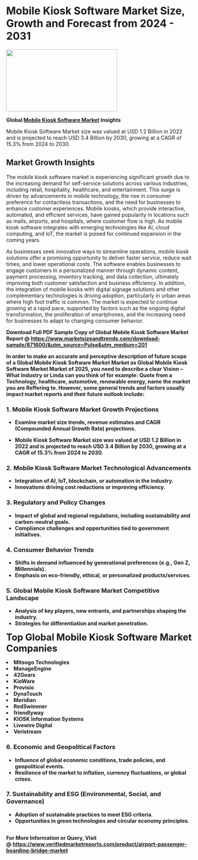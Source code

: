 <H1>Mobile Kiosk Software Market Size, Growth and Forecast from 2024 - 2031</H1><img class="aligncenter size-medium wp-image-584254" src="https://thirdeyenews.in/wp-content/uploads/2024/09/Global-Market-Research-300x168.jpeg" alt="" width="300" height="168" /><p><strong>Global&nbsp;<a href="https://www.marketsizeandtrends.com/download-sample/871600/&amp;utm_source=Pulse&amp;utm_medium=201">Mobile Kiosk Software Market</a> Insights</strong></p><p>Mobile Kiosk Software Market size was valued at USD 1.2 Billion in 2022 and is projected to reach USD 3.4 Billion by 2030, growing at a CAGR of 15.3% from 2024 to 2030.</p><p><h2>Market Growth Insights</h2> <p>The mobile kiosk software market is experiencing significant growth due to the increasing demand for self-service solutions across various industries, including retail, hospitality, healthcare, and entertainment. This surge is driven by advancements in mobile technology, the rise in consumer preference for contactless transactions, and the need for businesses to enhance customer experiences. Mobile kiosks, which provide interactive, automated, and efficient services, have gained popularity in locations such as malls, airports, and hospitals, where customer flow is high. As mobile kiosk software integrates with emerging technologies like AI, cloud computing, and IoT, the market is poised for continued expansion in the coming years.</p> <p><strong></strong></p> <p>As businesses seek innovative ways to streamline operations, mobile kiosk solutions offer a promising opportunity to deliver faster service, reduce wait times, and lower operational costs. The software enables businesses to engage customers in a personalized manner through dynamic content, payment processing, inventory tracking, and data collection, ultimately improving both customer satisfaction and business efficiency. In addition, the integration of mobile kiosks with digital signage solutions and other complementary technologies is driving adoption, particularly in urban areas where high foot traffic is common. The market is expected to continue growing at a rapid pace, supported by factors such as the ongoing digital transformation, the proliferation of smartphones, and the increasing need for businesses to adapt to changing consumer behavior. <p><strong></p><p><span class=""><strong>Download Full PDF Sample Copy of Global Mobile Kiosk Software Market Report</strong> @ <a href="https://www.marketsizeandtrends.com/download-sample/871600/&amp;utm_source=Pulse&amp;utm_medium=201" target="_blank">https://www.marketsizeandtrends.com/download-sample/871600/&amp;utm_source=Pulse&amp;utm_medium=201</a></span></p><p>In order to make an accurate and perceptive description of future scope of a Global&nbsp;Mobile Kiosk Software Market Market as Global&nbsp;Mobile Kiosk Software Market Market of 2025, you need to describe a clear Vision &ndash; What Industry or Linda can you think of for example: Quote from a Technology, healthcare, automotive, renewable energy, name the market you are Reffering to. However, some general trends and factors usually impact market reports and their future outlook include:</p><h3>1.&nbsp;<strong>Mobile Kiosk Software Market Growth Projections</strong></h3><ul><li>Examine market size trends, revenue estimates and CAGR (Compounded Annual Growth Rate) projections.</li><li><p>Mobile Kiosk Software Market size was valued at USD 1.2 Billion in 2022 and is projected to reach USD 3.4 Billion by 2030, growing at a CAGR of 15.3% from 2024 to 2030.</p></li></ul><h3>2.&nbsp;<strong>Mobile Kiosk Software Market Technological Advancements</strong></h3><ul><li>Integration of AI, IoT, blockchain, or automation in the industry.</li><li>Innovations driving cost reductions or improving efficiency.</li></ul><h3>3.&nbsp;<strong>Regulatory and Policy Changes</strong></h3><ul><li>Impact of global and regional regulations, including sustainability and carbon-neutral goals.</li><li>Compliance challenges and opportunities tied to government initiatives.</li></ul><h3>4.&nbsp;<strong>Consumer Behavior Trends</strong></h3><ul><li>Shifts in demand influenced by generational preferences (e.g., Gen Z, Millennials).</li><li>Emphasis on eco-friendly, ethical, or personalized products/services.</li></ul><h3>5.&nbsp;<strong>Global Mobile Kiosk Software Market Competitive Landscape</strong></h3><ul><li>Analysis of key players, new entrants, and partnerships shaping the industry.</li><li>Strategies for differentiation and market penetration.</li></ul><p data-pm-slice="1 1 []"><span style="color: inherit; font-family: inherit; font-size: 25px;">Top Global Mobile Kiosk Software Market Companies</span></p><div class="" data-test-id=""><p><li>Mitsogo Technologies</li><li> ManageEngine</li><li> 42Gears</li><li> KioWare</li><li> Provisio</li><li> DynaTouch</li><li> Meridian</li><li> RedSwimmer</li><li> friendlyway</li><li> KIOSK Information Systems</li><li> Livewire Digital</li><li> Veristream</li></p></div><h3>6.&nbsp;<strong>Economic and Geopolitical Factors</strong></h3><ul><li>Influence of global economic conditions, trade policies, and geopolitical events.</li><li>Resilience of the market to inflation, currency fluctuations, or global crises.</li></ul><h3>7.&nbsp;<strong>Sustainability and ESG (Environmental, Social, and Governance)</strong></h3><ul><li>Adoption of sustainable practices to meet ESG criteria.</li><li>Opportunities in green technologies and circular economy principles.</li></ul><h2><strong style="font-size: 14px;">For More Information or Query, Visit @&nbsp;</strong><a style="background-color: #ffffff; font-size: 14px;" href="https://www.marketsizeandtrends.com/report/mobile-kiosk-software-market/" target="_blank">https://www.verifiedmarketreports.com/product/airport-passenger-boarding-bridge-market</a></h2>
